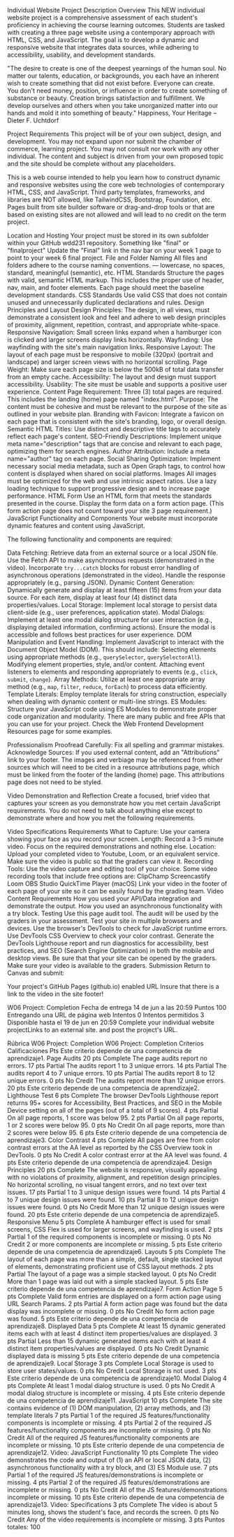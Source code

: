 Individual Website Project Description
Overview
This NEW individual website project is a comprehensive assessment of each student's proficiency in achieving the course learning outcomes. Students are tasked with creating a three page website using a contemporary approach with HTML, CSS, and JavaScript. The goal is to develop a dynamic and responsive website that integrates data sources, while adhering to accessibility, usability, and development standards.

"The desire to create is one of the deepest yearnings of the human soul. No matter our talents, education, or backgrounds, you each have an inherent wish to create something that did not exist before. Everyone can create. You don't need money, position, or influence in order to create something of substance or beauty. Creation brings satisfaction and fulfillment. We develop ourselves and others when you take unorganized matter into our hands and mold it into something of beauty."
Happiness, Your Heritage – Dieter F. Uchtdorf

Project Requirements
This project will be of your own subject, design, and development. You may not expand upon nor submit the chamber of commerce, learning project. You may not consult nor work with any other individual. The content and subject is driven from your own proposed topic and the site should be complete without any placeholders.

This is a web course intended to help you learn how to construct dynamic and responsive websites using the core web technologies of contemporary HTML, CSS, and JavaScript. Third party templates, frameworks, and libraries are NOT allowed, like TailwindCSS, Bootstrap, Foundation, etc. Pages built from site builder software or drag-and-drop tools or that are based on existing sites are not allowed and will lead to no credit on the term project.

Location and Hosting
Your project must be stored in its own subfolder within your GitHub wdd231 repository. Something like "final" or "finalproject"
Update the "Final" link in the nav bar on your week 1 page to point to your week 6 final project.
File and Folder Naming
All files and folders adhere to the course naming conventions.
— lowercase, no spaces, standard, meaningful (semantic), etc.
HTML Standards
Structure the pages with valid, semantic HTML markup. This includes the proper use of header, nav, main, and footer elements.
Each page should meet the baseline development standards.
CSS Standards
Use valid CSS that does not contain unused and unnecessarily duplicated declarations and rules.
Design Principles and Layout
Design Principles: The design, in all views, must demonstrate a consistent look and feel and adhere to web design principles of proximity, alignment, repetition, contrast, and appropriate white-space.
Responsive Navigation: Small screen links expand when a hamburger icon is clicked and larger screens display links horizontally.
Wayfinding: Use wayfinding with the site's main navigation links.
Responsive Layout: The layout of each page must be responsive to mobile (320px) (portrait and landscape) and larger screen views with no horizontal scrolling.
Page Weight: Make sure each page size is below the 500kB of total data transfer from an empty cache.
Accessibility: The layout and design must support accessibility.
Usability: The site must be usable and supports a positive user experience.
Content
Page Requirement: Three (3) total pages are required. This includes the landing (home) page named "index.html".
Purpose: The content must be cohesive and must be relevant to the purpose of the site as outlined in your website plan.
Branding with Favicon: Integrate a favicon on each page that is consistent with the site's branding, logo, or overall design.
Semantic HTML Titles: Use distinct and descriptive title tags to accurately reflect each page's content.
SEO-Friendly Descriptions: Implement unique meta name="description" tags that are concise and relevant to each page, optimizing them for search engines.
Author Attribution: Include a meta name="author" tag on each page.
Social Sharing Optimization: Implement necessary social media metadata, such as Open Graph tags, to control how content is displayed when shared on social platforms.
Images
All images must be optimized for the web and use intrinsic aspect ratios.
Use a lazy loading technique to support progressive design and to increase page performance.
HTML Form
Use an HTML form that meets the standards presented in the course.
Display the form data on a form action page.
(This form action page does not count toward your site 3 page requirement.)
JavaScript Functionality and Components
Your website must incorporate dynamic features and content using JavaScript.

The following functionality and components are required:

Data Fetching: Retrieve data from an external source or a local JSON file.
Use the Fetch API to make asynchronous requests (demonstrated in the video).
Incorporate `try...catch` blocks for robust error handling of asynchronous operations (demonstrated in the video).
Handle the response appropriately (e.g., parsing JSON).
Dynamic Content Generation:
Dynamically generate and display at least fifteen (15) items from your data source.
For each item, display at least four (4) distinct data properties/values.
Local Storage: Implement local storage to persist data client-side (e.g., user preferences, application state).
Modal Dialogs:
Implement at least one modal dialog structure for user interaction (e.g., displaying detailed information, confirming actions).
Ensure the modal is accessible and follows best practices for user experience.
DOM Manipulation and Event Handling: Implement JavaScript to interact with the Document Object Model (DOM). This should include:
Selecting elements using appropriate methods (e.g., `querySelector`, `querySelectorAll`).
Modifying element properties, style, and/or content.
Attaching event listeners to elements and responding appropriately to events (e.g., `click`, `submit`, `change`).
Array Methods: Utilize at least one appropriate array method (e.g., `map`, `filter`, `reduce`, `forEach`) to process data efficiently.
Template Literals: Employ template literals for string construction, especially when dealing with dynamic content or multi-line strings.
ES Modules: Structure your JavaScript code using ES Modules to demonstrate proper code organization and modularity.
There are many public and free APIs that you can use for your project.
Check the Web Frontend Development Resources page for some examples.

Professionalism
Proofread Carefully: Fix all spelling and grammar mistakes.
Acknowledge Sources: If you used external content, add an "Attributions" link to your footer.
The images and verbiage may be referenced from other sources which will need to be cited in a resource attributions page, which must be linked from the footer of the landing (home) page. This attributions page does not need to be styled.

Video Demonstration and Reflection
Create a focused, brief video that captures your screen as you demonstrate how you met certain JavaScript requirements. You do not need to talk about anything else except to demonstrate where and how you met the following requirements.

Video Specifications Requirements
What to Capture: Use your camera showing your face as you record your screen.
Length: Record a 3-5 minute video. Focus on the required demonstrations and nothing else.
Location: Upload your completed video to Youtube, Loom, or an equivalent service. Make sure the video is public so that the graders can view it.
Recording Tools: Use the video capture and editing tool of your choice.
Some video recording tools that include free options are:
ClipChamp
Screencastify
Loom
OBS Studio
QuickTime Player (macOS)
Link your video in the footer of each page of your site so it can be easily found by the grading team.
Video Content Requirements
How you used your API/Data integration and demonstrate the output.
How you used an asynchronous functionality with a try block.
Testing
Use this page audit tool. The audit will be used by the graders in your assessment.
Test your site in multiple browsers and devices.
Use the browser's DevTools to check for JavaScript runtime errors.
Use DevTools CSS Overview to check your color contrast.
Generate the DevTools Lighthouse report and run diagnostics for accessibility, best practices, and SEO (Search Engine Optimization) in both the mobile and desktop views.
Be sure that that your site can be opened by the graders.
Make sure your video is available to the graders.
Submission
Return to Canvas and submit:

Your project's GitHub Pages (github.io) enabled URL
Insure that there is a link to the video in the site footer!


W06 Project: Completion
Fecha de entrega 14 de jun a las 20:59 Puntos 100 Entregando una URL de página web Intentos 0 Intentos permitidos 3 Disponible hasta el 19 de jun en 20:59
Complete your individual website projectLinks to an external site. and post the project's URL.

Rúbrica
W06 Project: Completion
W06 Project: Completion
Criterios	Calificaciones	Pts
Este criterio depende de una competencia de aprendizaje1. Page Audits
20 pts
Complete
The page audits report no errors.
17 pts
Partial
The audits report 1 to 3 unique errors.
14 pts
Partial
The audits report 4 to 7 unique errors.
10 pts
Partial
The audits report 8 to 12 unique errors.
0 pts
No Credit
The audits report more than 12 unique errors.
20 pts
Este criterio depende de una competencia de aprendizaje2. Lighthouse Test
6 pts
Complete
The browser DevTools Lighthouse report returns 95+ scores for Accessibility, Best Practices, and SEO in the Mobile Device setting on all of the pages (out of a total of 9 scores).
4 pts
Partial
On all page reports, 1 score was below 95.
2 pts
Partial
On all page reports, 1 or 2 scores were below 95.
0 pts
No Credit
On all page reports, more than 2 scores were below 95.
6 pts
Este criterio depende de una competencia de aprendizaje3. Color Contrast
4 pts
Complete
All pages are free from color contrast errors at the AA level as reported by the CSS Overview took in DevTools.
0 pts
No Credit
A color contrast error at the AA level was found.
4 pts
Este criterio depende de una competencia de aprendizaje4. Design Principles
20 pts
Complete
The website is responsive, visually appealing with no violations of proximity, alignment, and repetition design principles. No horizontal scrolling, no visual tangent errors, and no text over text issues.
17 pts
Partial
1 to 3 unique design issues were found.
14 pts
Partial
4 to 7 unique design issues were found.
10 pts
Partial
8 to 12 unique design issues were found.
0 pts
No Credit
More than 12 unique design issues were found.
20 pts
Este criterio depende de una competencia de aprendizaje5. Responsive Menu
5 pts
Complete
A hamburger effect is used for small screens, CSS Flex is used for larger screens, and wayfinding is used.
2 pts
Partial
1 of the required components is incomplete or missing.
0 pts
No Credit
2 or more components are incomplete or missing.
5 pts
Este criterio depende de una competencia de aprendizaje6. Layouts
5 pts
Complete
The layout of each page was more than a simple, default, single stacked layout of elements, demonstrating proficient use of CSS layout methods.
2 pts
Partial
The layout of a page was a simple stacked layout.
0 pts
No Credit
More than 1 page was laid out with a simple stacked layout.
5 pts
Este criterio depende de una competencia de aprendizaje7. Form Action Page
5 pts
Complete
Valid form entries are displayed on a form action page using URL Search Params.
2 pts
Partial
A form action page was found but the data display was incomplete or missing.
0 pts
No Credit
No form action page was found.
5 pts
Este criterio depende de una competencia de aprendizaje8. Displayed Data
5 pts
Complete
At least 15 dynamic generated items each with at least 4 distinct item properties/values are displayed.
3 pts
Partial
Less than 15 dynamic generated items each with at least 4 distinct item properties/values are displayed.
0 pts
No Credit
Dynamic displayed data is missing
5 pts
Este criterio depende de una competencia de aprendizaje9. Local Storage
3 pts
Complete
Local Storage is used to store user states/values.
0 pts
No Credit
Local Storage is not used.
3 pts
Este criterio depende de una competencia de aprendizaje10. Modal Dialog
4 pts
Complete
At least 1 modal dialog structure is used.
0 pts
No Credit
A modal dialog structure is incomplete or missing.
4 pts
Este criterio depende de una competencia de aprendizaje11. JavaScript
10 pts
Complete
The site contains evidence of (1) DOM manipulation, (2) array methods, and (3) template literals
7 pts
Partial
1 of the required JS features/functionality components is incomplete or missing.
4 pts
Partial
2 of the required JS features/functionality components are incomplete or missing.
0 pts
No Credit
All of the required JS features/functionality components are incomplete or missing.
10 pts
Este criterio depende de una competencia de aprendizaje12. Video: JavaScript Functionality
10 pts
Complete
The video demonstrates the code and output of (1) an API or local JSON data, (2) asynchronous functionality with a try block, and (3) ES Module use.
7 pts
Partial
1 of the required JS features/demonstrations is incomplete or missing.
4 pts
Partial
2 of the required JS features/demonstrations are incomplete or missing.
0 pts
No Credit
All of the JS features/demonstrations incomplete or missing.
10 pts
Este criterio depende de una competencia de aprendizaje13. Video: Specifications
3 pts
Complete
The video is about 5 minutes long, shows the student's face, and records the screen.
0 pts
No Credit
Any of the video requirements is incomplete or missing.
3 pts
Puntos totales: 100